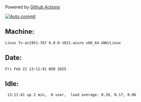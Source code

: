 Powered by [Github Actions](https://github.com/features/actions)

[![Auto commit](https://github.com/hiage/workstation/workflows/Auto%20commit/badge.svg)](https://github.com/hiage/workstation/actions?query=workflow%3A%22Auto+commit%22)

## Machine:
```
Linux fv-az1951-767 6.8.0-1021-azure x86_64 GNU/Linux
```
## Date:
```
Fri Feb 21 13:11:41 WIB 2025
```
## Idle:
```
 13:11:41 up 2 min,  0 user,  load average: 0.39, 0.17, 0.06
```
